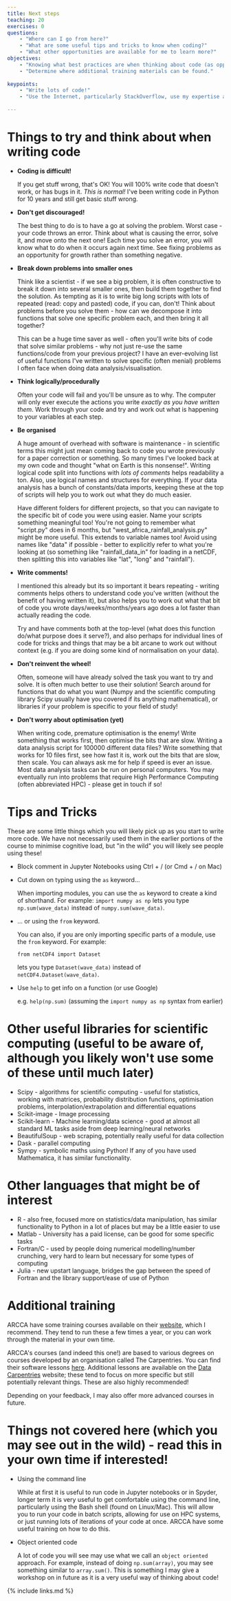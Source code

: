 ```yaml
---
title: Next steps
teaching: 20
exercises: 0
questions:
    - "Where can I go from here?"
    - "What are some useful tips and tricks to know when coding?"
    - "What other opportunities are available for me to learn more?"
objectives:
    - "Knowing what best practices are when thinking about code (as opposed to just writing it!)"
    - "Determine where additional training materials can be found."
    
keypoints:
    - "Write lots of code!"
    - "Use the Internet, particularly StackOverflow, use my expertise and talk to one another about problems you are facing!"
    
---
```


# Things to try and think about when writing code

* **Coding is difficult!**
  
  If you get stuff wrong, that's OK! You will 100% write code that doesn't work, or has bugs in it. *This is normal!* I've been writing code in Python for 10 years and still get basic stuff wrong. 

* **Don't get discouraged!**

  The best thing to do is to have a go at solving the problem. Worst case - your code throws an error. Think about what is causing the error, solve it, and move onto the next one! Each time you solve an error, you will know what to do when it occurs again next time. See fixing problems as an opportunity for growth rather than something negative. 

* **Break down problems into smaller ones**

  Think like a scientist - if we see a big problem, it is often constructive to break it down into several smaller ones, then build them together to find the solution. As tempting as it is to write big long scripts with lots of repeated (read: copy and pasted) code, if you can, don't! Think about problems before you solve them - how can we decompose it into functions that solve one specific problem each, and then bring it all together?

  This can be a huge time saver as well - often you'll write bits of code that solve similar problems - why not just re-use the same functions/code from your previous project? I have an ever-evolving list of useful functions I've written to solve specific (often menial) problems I often face when doing data analysis/visualisation.

* **Think logically/procedurally**

  Often your code will fail and you'll be unsure as to why. The computer will only ever execute the actions you write *exactly as you have written them*. Work through your code and try and work out what is happening to your variables at each step. 

* **Be organised**

  A huge amount of overhead with software is maintenance - in scientific terms this might just mean coming back to code you wrote previously for a paper correction or something. So many times I've looked back at my own code and thought "what on Earth is this nonsense!". Writing logical code split into functions with *lots of comments* helps readability a ton. Also, use logical names and structures for everything. If your data analysis has a bunch of constants/data imports, keeping these at the top of scripts will help you to work out what they do much easier.

  Have different folders for different projects, so that you can navigate to the specific bit of code you were using easier. Name your scripts something meaningful too! You're not going to remember what "script.py" does in 6 months, but "west_africa_rainfall_analysis.py" might be more useful. This extends to variable names too! Avoid using names like "data" if possible - better to explicitly refer to what you're looking at (so something like "rainfall_data_in" for loading in a netCDF, then splitting this into variables like "lat", "long" and "rainfall").

* **Write comments!**

  I mentioned this already but its so important it bears repeating - writing comments helps others to understand code you've written (without the benefit of having written it), but also helps you to work out what that bit of code you wrote days/weeks/months/years ago does a lot faster than actually reading the code.

   Try and have comments both at the top-level (what does this function do/what purpose does it serve?), and also perhaps for individual lines of code for tricks and things that may be a bit arcane to work out without context (e.g. if you are doing some kind of normalisation on your data).

* **Don't reinvent the wheel!**

  Often, someone will have already solved the task you want to try and solve. It is often much better to use their solution! Search around for functions that do what you want (Numpy and the scientific computing library Scipy usually have you covered if its anything mathematical), or libraries if your problem is specific to your field of study!

* **Don't worry about optimisation (yet)**

  When writing code, premature optimisation is the enemy! Write something that works first, then optimise the bits that are slow. Writing a data analysis script for 100000 different data files? Write something that works for 10 files first, see how fast it is, work out the bits that are slow, then scale. You can always ask me for help if speed is ever an issue. Most data analysis tasks can be run on personal computers. You may eventually run into problems that require High Performance Computing (often abbreviated HPC) - please get in touch if so!


  


# Tips and Tricks

These are some little things which you will likely pick up as you start to write more code. We have not necessarily used them in the earlier portions of the course to minimise cognitive load, but "in the wild" you will likely see people using these!

* Block comment in Jupyter Notebooks using Ctrl + / (or Cmd + / on Mac)

* Cut down on typing using the ``as`` keyword...

  When importing modules, you can use the ``as`` keyword to create a kind of shorthand. For example:
    ``import numpy as np``
  lets you type ``np.sum(wave_data)`` instead of ``numpy.sum(wave_data)``.

* ... or using the ``from`` keyword.

  You can also, if you are only importing specific parts of a module, use the ``from`` keyword. For example:

  ``from netCDF4 import Dataset``

  lets you type ``Dataset(wave_data)`` instead of ``netCDF4.Dataset(wave_data)``.

* Use ``help`` to get info on a function (or use Google)

  e.g. ``help(np.sum)`` (assuming the ``import numpy as np`` syntax from earlier)

# Other useful libraries for scientific computing (useful to be aware of, although you likely won't use some of these until much later)

* Scipy - algorithms for scientific computing - useful for statistics, working with matrices, probability distribution functions, optimisation problems, interpolation/extrapolation and differential equations
* Scikit-image - Image processing
* Scikit-learn - Machine learning/data science - good at almost all standard ML tasks aside from deep learning/neural networks
* BeautifulSoup - web scraping, potentially really useful for data collection
* Dask - parallel computing
* Sympy - symbolic maths using Python! If any of you have used Mathematica, it has similar functionality. 

# Other languages that might be of interest

* R - also free, focused more on statistics/data manipulation, has similar functionality to Python in a lot of places but may be a little easier to use
* Matlab - University has a paid license, can be good for some specific tasks
* Fortran/C - used by people doing numerical modelling/number crunching, very hard to learn but necessary for some types of computing
* Julia - new upstart language, bridges the gap between the speed of Fortran and the library support/ease of use of Python

# Additional training

ARCCA have some training courses available on their [website](https://arcca.github.io), which I recommend. They tend to run these a few times a year, or you can work through the material in your own time. 

ARCCA's courses (and indeed this one!) are based to various degrees on courses developed by an organisation called The Carpentries. You can find their software lessons [here](https://software-carpentry.org/lessons/). Additional lessons are available on the [Data Carpentries](https://datacarpentry.org/lessons/) website; these tend to focus on more specific but still potentially relevant things. These are also highly recommended! 

Depending on your feedback, I may also offer more advanced courses in future.

# Things not covered here (which you may see out in the wild) - read this in your own time if interested!

* Using the command line

  While at first it is useful to run code in Jupyter notebooks or in Spyder, longer term it is very useful to get comfortable using the command line, particularly using the Bash shell (found on Linux/Mac). This will allow you to run your code in batch scripts, allowing for use on HPC systems, or just running lots of iterations of your code at once. ARCCA have some useful training on how to do this.

* Object oriented code
  
  A lot of code you will see may use what we call an ``object oriented`` approach. For example, instead of doing ``np.sum(array)``, you may see something similar to ``array.sum()``. This is something I may give a workshop on in future as it is a very useful way of thinking about code!
  
{% include links.md %}


